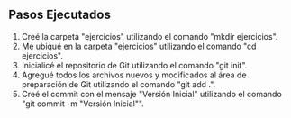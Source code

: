 ## Pasos Ejecutados

1. Creé la carpeta "ejercicios" utilizando el comando "mkdir ejercicios".
2. Me ubiqué en la carpeta "ejercicios" utilizando el comando "cd ejercicios".
3. Inicialicé el repositorio de Git utilizando el comando "git init".
4. Agregué todos los archivos nuevos y modificados al área de preparación de Git utilizando el comando "git add .".
5. Creé el commit con el mensaje "Versión Inicial" utilizando el comando "git commit -m "Versión Inicial"".